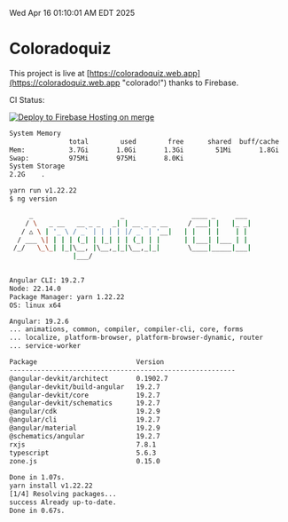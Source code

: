 Wed Apr 16 01:10:01 AM EDT 2025

# Coloradoquiz


This project is live at [https://coloradoquiz.web.app](https://coloradoquiz.web.app "colorado!") thanks to Firebase.

CI Status: 

[![Deploy to Firebase Hosting on merge](https://github.com/teamkushal/coloradoquiz/actions/workflows/firebase-hosting-merge.yml/badge.svg)](https://github.com/teamkushal/coloradoquiz/actions/workflows/firebase-hosting-merge.yml)

```bash
System Memory
               total        used        free      shared  buff/cache   available
Mem:           3.7Gi       1.0Gi       1.3Gi        51Mi       1.8Gi       2.7Gi
Swap:          975Mi       975Mi       8.0Ki
System Storage
2.2G	.
```
```bash
yarn run v1.22.22
$ ng version

     _                      _                 ____ _     ___
    / \   _ __   __ _ _   _| | __ _ _ __     / ___| |   |_ _|
   / △ \ | '_ \ / _` | | | | |/ _` | '__|   | |   | |    | |
  / ___ \| | | | (_| | |_| | | (_| | |      | |___| |___ | |
 /_/   \_\_| |_|\__, |\__,_|_|\__,_|_|       \____|_____|___|
                |___/
    

Angular CLI: 19.2.7
Node: 22.14.0
Package Manager: yarn 1.22.22
OS: linux x64

Angular: 19.2.6
... animations, common, compiler, compiler-cli, core, forms
... localize, platform-browser, platform-browser-dynamic, router
... service-worker

Package                         Version
---------------------------------------------------------
@angular-devkit/architect       0.1902.7
@angular-devkit/build-angular   19.2.7
@angular-devkit/core            19.2.7
@angular-devkit/schematics      19.2.7
@angular/cdk                    19.2.9
@angular/cli                    19.2.7
@angular/material               19.2.9
@schematics/angular             19.2.7
rxjs                            7.8.1
typescript                      5.6.3
zone.js                         0.15.0
    
Done in 1.07s.
yarn install v1.22.22
[1/4] Resolving packages...
success Already up-to-date.
Done in 0.67s.
```
